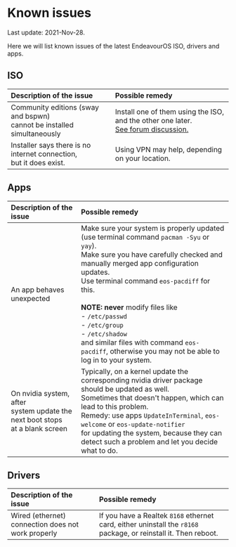 # Known issues

Last update: 2021-Nov-28.

Here we will list known issues of the latest EndeavourOS ISO, drivers and apps.

## ISO

Description of the issue | Possible remedy
:---- | :----
Community editions (sway and bspwn)<br> cannot be installed simultaneously | Install one of them using the ISO, and the other one later.<br>[See forum discussion.](https://forum.endeavouros.com/t/install-both-the-community-editions)
Installer says there is no internet connection,<br> but it does exist. | Using VPN may help, depending on your location.

## Apps

Description of the issue | Possible remedy
:---- | :----
An app behaves unexpected | Make sure your system is properly updated (use terminal command `pacman -Syu` or `yay`).<br>Make sure you have carefully checked and manually merged app configuration updates.<br>Use terminal command `eos-pacdiff` for this.<br><br><b>NOTE:</b> <b>never</b> modify files like<br>- `/etc/passwd`<br>- `/etc/group`<br>- `/etc/shadow`<br>and similar files with command `eos-pacdiff`, otherwise you may not be able to log in to your system.
On nvidia system, after<br>system update the next boot stops<br>at a blank screen | Typically, on a kernel update the corresponding nvidia driver package should be updated as well.<br>Sometimes that doesn't happen, which can lead to this problem.<br>Remedy: use apps `UpdateInTerminal`, `eos-welcome` or `eos-update-notifier`<br>for updating the system, because they can detect such a problem and let you decide what to do.

## Drivers

Description of the issue | Possible remedy
:---- | :----
Wired (ethernet) connection does not work properly | If you have a Realtek `8168` ethernet card, either uninstall the `r8168` package, or reinstall it. Then reboot.
